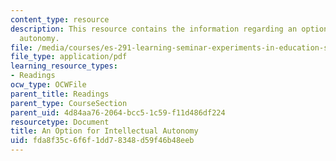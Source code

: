 ```yaml
---
content_type: resource
description: This resource contains the information regarding an option for intellectual
  autonomy.
file: /media/courses/es-291-learning-seminar-experiments-in-education-spring-2003/fda8f35c6f6f1dd78348d59f46b48eeb_MITES_291S03_appenEandF.pdf
file_type: application/pdf
learning_resource_types:
- Readings
ocw_type: OCWFile
parent_title: Readings
parent_type: CourseSection
parent_uid: 4d84aa76-2064-bcc5-1c59-f11d486df224
resourcetype: Document
title: An Option for Intellectual Autonomy
uid: fda8f35c-6f6f-1dd7-8348-d59f46b48eeb
---
```

